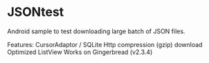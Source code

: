 JSONtest
========

Android sample to test downloading large batch of JSON files. 

Features:
CursorAdaptor / SQLite
Http compression (gzip) download
Optimized ListView
Works on Gingerbread (v2.3.4)

